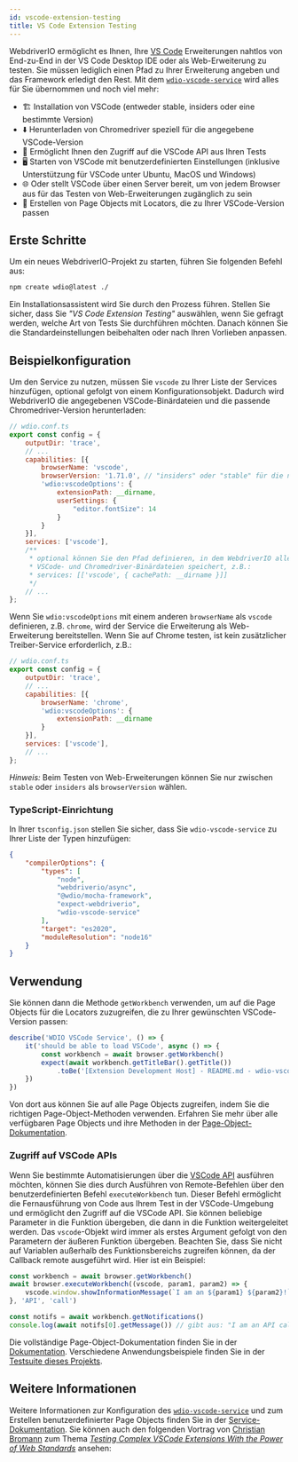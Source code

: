```yaml
---
id: vscode-extension-testing
title: VS Code Extension Testing
---
```


WebdriverIO ermöglicht es Ihnen, Ihre [VS Code](https://code.visualstudio.com/) Erweiterungen nahtlos von End-zu-End in der VS Code Desktop IDE oder als Web-Erweiterung zu testen. Sie müssen lediglich einen Pfad zu Ihrer Erweiterung angeben und das Framework erledigt den Rest. Mit dem [`wdio-vscode-service`](https://www.npmjs.com/package/wdio-vscode-service) wird alles für Sie übernommen und noch viel mehr:

- 🏗️ Installation von VSCode (entweder stable, insiders oder eine bestimmte Version)
- ⬇️ Herunterladen von Chromedriver speziell für die angegebene VSCode-Version
- 🚀 Ermöglicht Ihnen den Zugriff auf die VSCode API aus Ihren Tests
- 🖥️ Starten von VSCode mit benutzerdefinierten Einstellungen (inklusive Unterstützung für VSCode unter Ubuntu, MacOS und Windows)
- 🌐 Oder stellt VSCode über einen Server bereit, um von jedem Browser aus für das Testen von Web-Erweiterungen zugänglich zu sein
- 📔 Erstellen von Page Objects mit Locators, die zu Ihrer VSCode-Version passen

## Erste Schritte

Um ein neues WebdriverIO-Projekt zu starten, führen Sie folgenden Befehl aus:

```sh
npm create wdio@latest ./
```

Ein Installationsassistent wird Sie durch den Prozess führen. Stellen Sie sicher, dass Sie _"VS Code Extension Testing"_ auswählen, wenn Sie gefragt werden, welche Art von Tests Sie durchführen möchten. Danach können Sie die Standardeinstellungen beibehalten oder nach Ihren Vorlieben anpassen.

## Beispielkonfiguration

Um den Service zu nutzen, müssen Sie `vscode` zu Ihrer Liste der Services hinzufügen, optional gefolgt von einem Konfigurationsobjekt. Dadurch wird WebdriverIO die angegebenen VSCode-Binärdateien und die passende Chromedriver-Version herunterladen:

```js
// wdio.conf.ts
export const config = {
    outputDir: 'trace',
    // ...
    capabilities: [{
        browserName: 'vscode',
        browserVersion: '1.71.0', // "insiders" oder "stable" für die neueste VSCode-Version
        'wdio:vscodeOptions': {
            extensionPath: __dirname,
            userSettings: {
                "editor.fontSize": 14
            }
        }
    }],
    services: ['vscode'],
    /**
     * optional können Sie den Pfad definieren, in dem WebdriverIO alle
     * VSCode- und Chromedriver-Binärdateien speichert, z.B.:
     * services: [['vscode', { cachePath: __dirname }]]
     */
    // ...
};
```

Wenn Sie `wdio:vscodeOptions` mit einem anderen `browserName` als `vscode` definieren, z.B. `chrome`, wird der Service die Erweiterung als Web-Erweiterung bereitstellen. Wenn Sie auf Chrome testen, ist kein zusätzlicher Treiber-Service erforderlich, z.B.:

```js
// wdio.conf.ts
export const config = {
    outputDir: 'trace',
    // ...
    capabilities: [{
        browserName: 'chrome',
        'wdio:vscodeOptions': {
            extensionPath: __dirname
        }
    }],
    services: ['vscode'],
    // ...
};
```

_Hinweis:_ Beim Testen von Web-Erweiterungen können Sie nur zwischen `stable` oder `insiders` als `browserVersion` wählen.

### TypeScript-Einrichtung

In Ihrer `tsconfig.json` stellen Sie sicher, dass Sie `wdio-vscode-service` zu Ihrer Liste der Typen hinzufügen:

```json
{
    "compilerOptions": {
        "types": [
            "node",
            "webdriverio/async",
            "@wdio/mocha-framework",
            "expect-webdriverio",
            "wdio-vscode-service"
        ],
        "target": "es2020",
        "moduleResolution": "node16"
    }
}
```

## Verwendung

Sie können dann die Methode `getWorkbench` verwenden, um auf die Page Objects für die Locators zuzugreifen, die zu Ihrer gewünschten VSCode-Version passen:

```ts
describe('WDIO VSCode Service', () => {
    it('should be able to load VSCode', async () => {
        const workbench = await browser.getWorkbench()
        expect(await workbench.getTitleBar().getTitle())
            .toBe('[Extension Development Host] - README.md - wdio-vscode-service - Visual Studio Code')
    })
})
```

Von dort aus können Sie auf alle Page Objects zugreifen, indem Sie die richtigen Page-Object-Methoden verwenden. Erfahren Sie mehr über alle verfügbaren Page Objects und ihre Methoden in der [Page-Object-Dokumentation](https://webdriverio-community.github.io/wdio-vscode-service/).

### Zugriff auf VSCode APIs

Wenn Sie bestimmte Automatisierungen über die [VSCode API](https://code.visualstudio.com/api/references/vscode-api) ausführen möchten, können Sie dies durch Ausführen von Remote-Befehlen über den benutzerdefinierten Befehl `executeWorkbench` tun. Dieser Befehl ermöglicht die Fernausführung von Code aus Ihrem Test in der VSCode-Umgebung und ermöglicht den Zugriff auf die VSCode API. Sie können beliebige Parameter in die Funktion übergeben, die dann in die Funktion weitergeleitet werden. Das `vscode`-Objekt wird immer als erstes Argument gefolgt von den Parametern der äußeren Funktion übergeben. Beachten Sie, dass Sie nicht auf Variablen außerhalb des Funktionsbereichs zugreifen können, da der Callback remote ausgeführt wird. Hier ist ein Beispiel:

```ts
const workbench = await browser.getWorkbench()
await browser.executeWorkbench((vscode, param1, param2) => {
    vscode.window.showInformationMessage(`I am an ${param1} ${param2}!`)
}, 'API', 'call')

const notifs = await workbench.getNotifications()
console.log(await notifs[0].getMessage()) // gibt aus: "I am an API call!"
```

Die vollständige Page-Object-Dokumentation finden Sie in der [Dokumentation](https://webdriverio-community.github.io/wdio-vscode-service/modules.html). Verschiedene Anwendungsbeispiele finden Sie in der [Testsuite dieses Projekts](https://github.com/webdriverio-community/wdio-vscode-service/blob/main/test/specs).

## Weitere Informationen

Weitere Informationen zur Konfiguration des [`wdio-vscode-service`](https://www.npmjs.com/package/wdio-vscode-service) und zum Erstellen benutzerdefinierter Page Objects finden Sie in der [Service-Dokumentation](/docs/wdio-vscode-service). Sie können auch den folgenden Vortrag von [Christian Bromann](https://twitter.com/bromann) zum Thema [_Testing Complex VSCode Extensions With the Power of Web Standards_](https://www.youtube.com/watch?v=PhGNTioBUiU) ansehen:

<LiteYouTubeEmbed id="PhGNTioBUiU" title="Testing Complex VSCode Extensions With the Power of Web Standards" />
